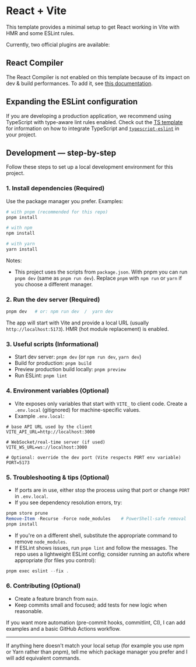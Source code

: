 # React + Vite

This template provides a minimal setup to get React working in Vite with HMR and some ESLint rules.

Currently, two official plugins are available:

## React Compiler

The React Compiler is not enabled on this template because of its impact on dev & build performances. To add it, see [this documentation](https://react.dev/learn/react-compiler/installation).

## Expanding the ESLint configuration

If you are developing a production application, we recommend using TypeScript with type-aware lint rules enabled. Check out the [TS template](https://github.com/vitejs/vite/tree/main/packages/create-vite/template-react-ts) for information on how to integrate TypeScript and [`typescript-eslint`](https://typescript-eslint.io) in your project.

## Development — step-by-step

Follow these steps to set up a local development environment for this project.

### 1. Install dependencies (Required)

Use the package manager you prefer. Examples:

```powershell
# with pnpm (recommended for this repo)
pnpm install

# with npm
npm install

# with yarn
yarn install
```

Notes:

- This project uses the scripts from `package.json`. With pnpm you can run `pnpm dev` (same as `pnpm run dev`). Replace `pnpm` with `npm run` or `yarn` if you choose a different manager.

### 2. Run the dev server (Required)

```powershell
pnpm dev   # or: npm run dev  /  yarn dev
```

The app will start with Vite and provide a local URL (usually `http://localhost:5173`). HMR (hot module replacement) is enabled.

### 3. Useful scripts (Informational)

- Start dev server: `pnpm dev` (or `npm run dev`, `yarn dev`)
- Build for production: `pnpm build`
- Preview production build locally: `pnpm preview`
- Run ESLint: `pnpm lint`

### 4. Environment variables (Optional)

- Vite exposes only variables that start with `VITE_` to client code. Create a `.env.local` (gitignored) for machine-specific values.
- Example `.env.local`:

```env
# base API URL used by the client
VITE_API_URL=http://localhost:3000

# WebSocket/real-time server (if used)
VITE_WS_URL=ws://localhost:3000

# Optional: override the dev port (Vite respects PORT env variable)
PORT=5173
```

### 5. Troubleshooting & tips (Optional)

- If ports are in use, either stop the process using that port or change `PORT` in `.env.local`.
- If you see dependency resolution errors, try:

```powershell
pnpm store prune
Remove-Item -Recurse -Force node_modules    # PowerShell-safe removal
pnpm install
```

- If you're on a different shell, substitute the appropriate command to remove `node_modules`.
- If ESLint shows issues, run `pnpm lint` and follow the messages. The repo uses a lightweight ESLint config; consider running an autofix where appropriate (for files you control):

```powershell
pnpm exec eslint --fix .
```

### 6. Contributing (Optional)

- Create a feature branch from `main`.
- Keep commits small and focused; add tests for new logic when reasonable.

If you want more automation (pre-commit hooks, commitlint, CI), I can add examples and a basic GitHub Actions workflow.

---

If anything here doesn't match your local setup (for example you use npm or Yarn rather than pnpm), tell me which package manager you prefer and I will add equivalent commands.

